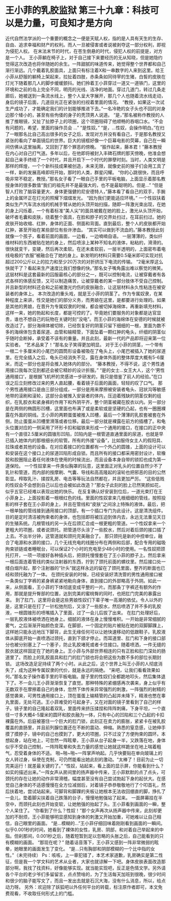 # 王小菲的乳胶监狱 第三十九章：科技可以是力量，可良知才是方向

近代自然法学派的一个重要的概念之一便是天赋人权，指的是人具有天生的生存、自由、追求幸福和财产的权利。而人一旦被侵害或者说被剥夺这一部分权利，即视为侵犯人权。
在末法末节的时代，在苍生倒悬的时代，侵犯人权的前提是，对方是一个人。
王小菲躺在椅子上，对于自己接下来要经历的无从知晓，但是她隐约觉得这次改造也将伴随她的余生。一阵甜腻的味道传来，她觉得整个世界都和自己渐行渐远。几个戴着乳胶面具，上面只有标注着X和一串数字的人来到这里。给王小菲从舒服的躺椅上架起来，拉扯着四肢，赤条条如同待宰的生猪，白皙的皮肤在灯光下随着那几人的脚步缓缓颤抖。她们拎着王小菲穿过一道又一道铁门，这里的环境和之前的岛上完全不同，明亮的光线、洁净的地面。穿过几道门，转过几条走廊后，她被送到一条流水线上，整个人呈大字展开，那几个人也随着流水线走动，身后的镜子后面，几道目光正在紧张的扫视着里面的情况。
“教授，如果这一次试生产成功了，才能确定我们的计划能够推进下去。”一名冷艳的女子头也不回的对身边那个矮小的，甚至有些佝偻的身子的秃顶男人说道。
“是，”那名被称作教授的人推了推眼镜，又扯了扯脖子上的项圈，这个项圈阻碍了他顺畅的吞咽口水。“不会有问题的，希望，里面的操作员会 …”
“是性奴。”
“是，…性奴，会操作明白。”在扫了一眼那名比自己高出很多的女子之后，发现对方并没有看自己，于是那名教授又紧张的看向了单面镜后的世界。巨大的镜框好像一个巨幕电影的荧幕，自己在一瞬间仿佛从这里抽离，又回到了那个罪恶的傍晚。
“振作起来，藤本君！”藤本教授在内心对自己打气道。多年以后，在他即将被封入丰碑石牌的那天傍晚，他准会想起自己亲手终结了一个时代，并且开启下一个时代的罪孽时刻。当时，人类文明是那样的辉煌，一个个新科技成果被创造，未来无限，就像史前的猴子们会用工具了一样，新的发展高峰即将开始，那时的人类，群星闪耀。
“你的心跳很快，而且呼吸非常不稳定，教授。”那名女子看了一眼自己手里的平板电脑，上面显示着那名教授身体的很多数值“我们的祖先并不是最强大的，也不是最聪明的。但是…”
“但是智人打败了脑容量更大、身体更强健的尼安德特人，”藤本看了看自己的双手，手腕上的金属环正在灯光的照耀下熠熠发光。
“因为我们更能适应环境。”
一个性奴扶着类似生产汽车流水线的机械手臂从她的头顶开始扫描，随即一阵激光束出现，在她的身上闪烁着，一个有着标准“美人尖”的面具被戴在她的脸上，激光从头顶开始，破坏者毛囊和皮肤，绕着整个面具，在脸和脖子的交界处扫过，在耳前扫过。她的皮肤开始收缩、红肿，身体的正面、侧面和背面。直到最后，整个人的皮肤都开始红肿，甚至开始在某些部位有些许渗血。
“其实可以做到不流血的。”藤本教授此刻就像一个孩子，看着前面的画面，一边看，一边喃喃自语。
一层薄薄的，类似纤维材料的东西被贴在她的身上，然后喷涂上某种不知名的液体，粘粘的，滑滑的。很快就变干，变硬，然后再次柔软。在还未柔软前，一层半透明的，上面密布着电线电极的“衣服”被融合在了她的身上。新发明的材料只需要0.5毫米即可实现对抗超过200公斤以上的拉力和至少20万次的对折挤压下电流的传输。
“2毫米厚这么快就干了？看起来生产速度比我们想像的快。”那名女子嘴角露出难以察觉的微笑。
这层材料是这套最新的囚服最核心的部分之一，既可以控制电流，让被穿戴者有各式各样的体感反馈，又可以制造痛苦，让被穿戴者的某一部分肢体不受自己控制。并且新型的材料还会和之前被激光灼伤的皮肤融合，让这层材料永久性粘连在被安装者的身体上。
本次改造的重头戏，就是王小菲的阴茎了。作为专属奴隶，在某种程度上来讲，性交是她们的部分义务，而男娘在这里，是都要进行处理的。如果是其他的男娘，在晋升为专属奴隶的时候，都会被切掉海绵体，再重新填充材料，这样一来，她的勃起和长度，都是可控的了。毕竟她们要服务的对象都是达官显贵，谁也不想自己的玩物在关键时刻“没电”。而王小菲的海绵体在安德的时候就被改造过了。部分海绵体被切除，已经恢复好的阴茎只留下细细的一根，里面为数不多的海绵体包含着尿道、血管和输精管，下面坠着一颗红肿的龟头，纤细的阴茎似乎随时会断掉，承受着不该有的重量。并且此刻，最新一代的产品即将迎来第一位实验者。
“艺术品来了！”那名女子笑得更加明显。
对于王小菲的阴茎，一个带有一根二十多厘米的小尾巴的圆筒形设备被吸在了龟头上，小尾巴被插入了她的尿道里。在完全插入之后，龟头已经消失不见，露在身体外面的整体厚度大概有5-6厘米，而这一部分也是将会推入她体内的部分。
“藤本教授，不得不说，这个男性通用接口我每次见到都还会被它精妙的设计折服。”
“是的女士…女王大人，这个‘男性通用接口’，是根据飞机杯的灵感进一步研发的，我只是借鉴了前人的经验。”在口误之后立刻修改过来的男人直起腰，看着镜子后面的画面，轻轻的叹了口气。
那个男性通用接口是由三部分组成，一部分是用来摩擦被安装者龟头、冠状沟等敏感地带的滚刷和滚轮，这部分会被推入安装者的体内，压迫着残缺的阴茎仅剩的组织，在乳胶衣和紧身裤的作用下和外阴平齐，整个阴茎被藏在胶衣以内。另一部分是在两侧的椭圆形凹槽，这里面也布满了或是柔软或是坚硬的凸起，也有一圈圈裸露在外面的铜线。王小菲的两颗蛋蛋被推入凹槽，最后一个薄薄的乳胶套被套在外侧，防止蛋蛋从凹槽里滑落或者位移。最后一部分就是裸露在前方的插槽了。和龟头位置对应的一侧采用了环形卡扣和磁铁来形成一个通用的接口，在接口的正中央有一个直径2.5厘米的圆锥形凹陷，凹陷内是一根管道直通里面的尿道，也就是早已插入她体内的那根细长的软管。所有的外接“设备”，比如服侍女主人的假阳具、拉珠或者其他的设备。在对应着接口的位置都有一个外凸的圆锥，上面的设计可以和安装在这个接口上的尿道凹陷形成自锁。而且所有的接口都采用密封设计，软橡胶和胶圈阻止着任何液体在使用的时候流出，而且设备本身自带的锁扣也成为第一道保险。
一个性奴拿来一件类似胸罩的玩意，这里面正对乳头的位置自然少不了乳针和管道，而内部的按摩刷、气囊、导线和高高隆起的滚轮也把邪恶的目的公然彰显。榨取乳汁、揉捏乳房、电击等等玩法自然都在，并且更加严厉。
“这些低贱的性奴会不会想到自己以后也会被如此改造？”那女子此刻的脸上已然笑颜如花，似乎五官已经难以表现出她的快乐。
在反复确认好安装到位后，一道光束打在王小菲身上，上面投影着一根根红色的线。里面的性奴拿来几根细细的管线，按照投影的样子套在王小菲的身上，并且在管线和“皮肤”之间涂上特殊的液体。最后，把一根单独的管线接到通用接口的顶部，有一个插口专门为此设计。这是清洗组件。目的是定时清洁被拘束者的身体，也包括即将被压迫到体内去，永远无法重见天日的生殖系统。几根管线的另一头在后颈汇合成一根更粗的管道。一个性奴拿来一个更粗大的项圈，或者说颈托。把管道尽头涂了一些胶水，然后对着后颈的接口插了上去。不出半分钟，这管道就和颈托完美融合了。
那只颈托是新的中控单位，融合了电源和水源的接口，几个无线充电的线圈分布在两侧和后部，配合专用的磁吸拘束锁链或者睡眠台，可以保证2个小时的充电至少48小时的使用。一名性奴把颈托打开，一项一项接好各种插头后，把颈托慢慢套在了王小菲的脖子上。然后拿来一根后面连着管线的类似注射器的东西，拧到了颈托前面的螺纹里。然后接口处一缕白烟升起，那个注射器的“针头”就这样永远的留在了颈托里面，整齐的断面也已经和颈托融为了一体。
在颈托安装的时候，已经安装好清洗管的男性通用接口被一条类似丁字裤的紧身裤紧紧地勒向身体，直到接口的外部略高于外阴。如此一来，从侧面看，王小菲的下体彻底变成平整的一片。而那条丁字裤还有额外的作用，那就是提升臀部的位置，达到完美的蜜桃臀的同时，也把肛门完美的暴露出来。
到了肛门，这里将会是这些男娘性奴们下辈子唯一高潮的依仗。令人以外的是，这里只是在打了一针松弛剂后，又涂了一些胶水，然后喷洒了并不多的乳胶液，一根圆锥形的喷嘴插入了里面，过了一会儿后拔了出来。
在肛门处理好后，一层乳胶液体被喷洒在她身上。细腻的液体在身上慢慢堆积。一开始是非常细腻的雾气，之后渐渐开始颜色变深。在脚部，一个固定的贴片被贴在她的双脚脚踝上，这样她只能永远地压下脚背，此生无缘任何可以让她快速移动的低跟鞋子。乳胶液体从脚底开始一直喷洒过颈托，直到下颌才停止。而耳道里、肛门和下身的接口部分也被分别塞上了一个塞子，防止乳胶堵死或者卡住接口。随着喷洒，一件无缝的胶衣就这样固定在了她的身上。王小菲与外部世界相连的只有正脸和肛门深处的肠道里了。而脸上的乳胶面具和肛门的肛门锁也将会把这些为数不多的部位长期封锁。
这场改造足足持续了两个小时。从此之后，这个世界上叫王小菲的人彻底消失了，成为这种专属奴隶的代价，就是永远的隔绝。
“来吧，让我们看看效果如何。”那名女子操作着手里的平板电脑。屋子里的性奴们全都跪地叩头，然后集体退下了。不一会儿王小菲渐渐恢复了直觉。那种特殊的紧绷感再次袭来，身上似乎有无数双手在摩擦着自己的身体，忽然下体传来异常强烈的刺激，一阵强烈的射精的感觉袭来，可男性通用接口上，顶在蛋蛋上输精管的凸起并未降下，精液也憋在睾丸里面，无处可逃。王小菲难受的弓起身子，又在对面的镜子里看到了自己的样子。镜子里的自己隆起着双乳，里面传来挤压揉捏和阵阵刺痛，下身平坦，一个直径一寸多大概4-5厘米的圆环和胶衣融为一体，只有中心的凹陷和三个凸起的卡扣裸露在外。后庭被塞住一个巨大的肛门锁，此刻正在卖力的膨胀，紧紧卡在被乳胶覆盖的直肠里，并且前列腺位置还在不断的震动、伸缩。熟悉的窒息感，让她伸手摸了摸脖子，镜中的自己也摸到了，更大的项圈，只不过没了方便拘束的圆环。本想起身，站在地上，可忽然一阵眩晕，王小菲从台子起身一半，又跌落在地，身体似乎不受自己控制，一阵阵眩晕和失去力量的感觉让她就这样跪坐在地上喘着粗气，忍受着身体的不适。
啪~啪~啪~一阵掌声响起。几乎快要贴在单向玻璃上的女人转过身，纵使在克制，可仍然能看出她此刻的激动。“太棒了！目前为止一切完美运行！就差最关键的了。”
“性奴，站起来，看上面的显示屏，你能看到什么？如实的描述出来。”一阵女声从房间里的扬声器中传来，王小菲默默的点了点头，可颈托的存在让她的动作非常滑稽，幅度甚至没有自己尝试勃起下身的起伏大。在感觉自己身体的不适感慢慢在全方位减弱后，对着镜子恭恭敬敬地行了个叩首礼，然后扶着地，尝试站起来。可脚背和脚踝的夹板让她根本无法收回绷直的脚，挣扎了一会儿，垫着脚尖扶着自己跌落的台子，慢慢地勉强站了起来。
一面屏幕挂在半空中，而颈托此刻也开始变软，让她勉强的抬起了头。王小菲看到画面的一瞬，整个人呆住了。
“你看到了什么？性奴！”那个女声再次从扬声器中传来，此刻却更加的不耐烦，王小菲能够明显感知到身体的刺激又开始加重，可她难以让自己相信，自己眼里的画面。
“是…模糊的…”王小菲仔细回味着刚刚看到画面的一瞬间。似乎0.001秒的时间，她看到了裸体的女性，乳房、阴部，和对着自己举起来的中指。但刹那间，0.001秒之后，随着短暂到足以忽略的头胀之后，自己能看到的只有模糊的画面。
“那现在呢？”
随着话音落下，王小菲又感到一阵非常微弱的眩晕，她眼里的画面发生了变化。
“是…只有胸部和阴部模糊的一个比中指的女性。”（未完待续）
Ps：咳咳，上一章犯错了，本艺术家道歉，乳房确实是第二性征，但是我一个学文科的艺术从业者，大家也就谅解一下吧。身体皮肤表面改造那部分啊，我找了找资料，好像能够实现。就当能实现吧，反正是色情文学。另外请各个平台的老少爷们多留留言，点点赞啥的，为了生活每天加班到很晚，很少时间和很少的脑子能写文了，而且一发出去就是石沉大海，没有什么消息，所以，给点动力呀。
另外：欢迎除了妖狐吧以外任何平台的转载，标注原作者即可，本文免费观看，不收取任何形式上的门槛。

